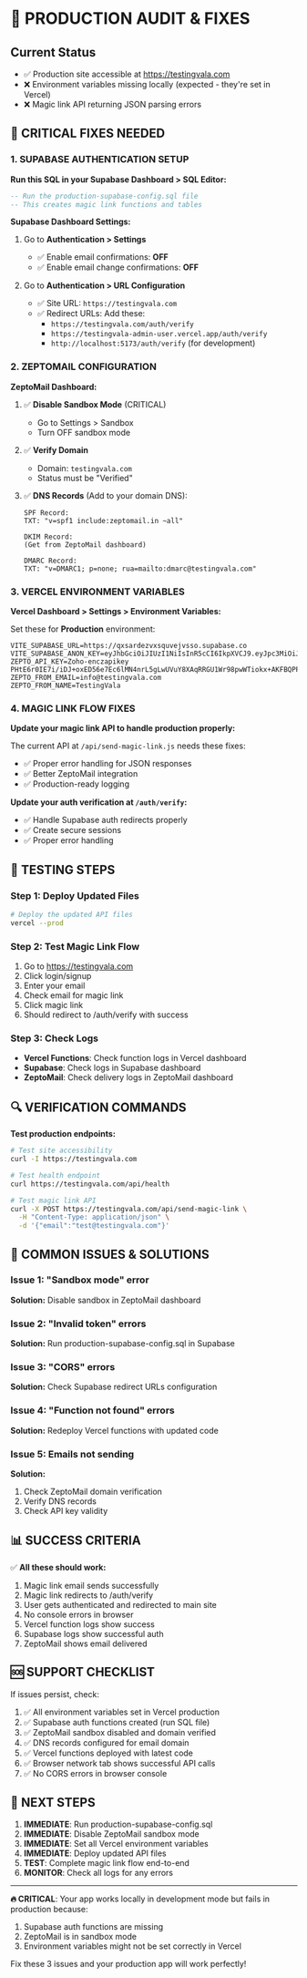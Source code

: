 # 🚀 PRODUCTION AUDIT & FIXES

## Current Status
- ✅ Production site accessible at https://testingvala.com
- ❌ Environment variables missing locally (expected - they're set in Vercel)
- ❌ Magic link API returning JSON parsing errors

## 🔧 CRITICAL FIXES NEEDED

### 1. SUPABASE AUTHENTICATION SETUP

**Run this SQL in your Supabase Dashboard > SQL Editor:**

```sql
-- Run the production-supabase-config.sql file
-- This creates magic link functions and tables
```

**Supabase Dashboard Settings:**
1. Go to **Authentication > Settings**
   - ✅ Enable email confirmations: **OFF**
   - ✅ Enable email change confirmations: **OFF**

2. Go to **Authentication > URL Configuration**
   - ✅ Site URL: `https://testingvala.com`
   - ✅ Redirect URLs: Add these:
     - `https://testingvala.com/auth/verify`
     - `https://testingvala-admin-user.vercel.app/auth/verify`
     - `http://localhost:5173/auth/verify` (for development)

### 2. ZEPTOMAIL CONFIGURATION

**ZeptoMail Dashboard:**
1. ✅ **Disable Sandbox Mode** (CRITICAL)
   - Go to Settings > Sandbox
   - Turn OFF sandbox mode

2. ✅ **Verify Domain**
   - Domain: `testingvala.com`
   - Status must be "Verified"

3. ✅ **DNS Records** (Add to your domain DNS):
   ```
   SPF Record:
   TXT: "v=spf1 include:zeptomail.in ~all"
   
   DKIM Record:
   (Get from ZeptoMail dashboard)
   
   DMARC Record:
   TXT: "v=DMARC1; p=none; rua=mailto:dmarc@testingvala.com"
   ```

### 3. VERCEL ENVIRONMENT VARIABLES

**Vercel Dashboard > Settings > Environment Variables:**

Set these for **Production** environment:

```env
VITE_SUPABASE_URL=https://qxsardezvxsquvejvsso.supabase.co
VITE_SUPABASE_ANON_KEY=eyJhbGciOiJIUzI1NiIsInR5cCI6IkpXVCJ9.eyJpc3MiOiJzdXBhYmFzZSIsInJlZiI6InF4c2FyZGV6dnhzcXV2ZWp2c3NvIiwicm9sZSI6ImFub24iLCJpYXQiOjE3NTU0NDc2OTMsImV4cCI6MjA3MTAyMzY5M30.ZQhcxebPR4kvAAwCIJr7WlugVwoZivTDN9ID3p_aC04
ZEPTO_API_KEY=Zoho-enczapikey PHtE6r0IE7i/iDJ+oxED56e7Ec6lMN4nrL5gLwUVuY8XAqRRGU1Wr98pwWTiokx+AKFBQPPNwNo6se+bsOmGLG68PWlPCWqyqK3sx/VYSPOZsbq6x00Yt1UbckzVUYLtd9Zu1STUvdbSNA==
ZEPTO_FROM_EMAIL=info@testingvala.com
ZEPTO_FROM_NAME=TestingVala
```

### 4. MAGIC LINK FLOW FIXES

**Update your magic link API to handle production properly:**

The current API at `/api/send-magic-link.js` needs these fixes:
- ✅ Proper error handling for JSON responses
- ✅ Better ZeptoMail integration
- ✅ Production-ready logging

**Update your auth verification at `/auth/verify`:**
- ✅ Handle Supabase auth redirects properly
- ✅ Create secure sessions
- ✅ Proper error handling

## 🧪 TESTING STEPS

### Step 1: Deploy Updated Files
```bash
# Deploy the updated API files
vercel --prod
```

### Step 2: Test Magic Link Flow
1. Go to https://testingvala.com
2. Click login/signup
3. Enter your email
4. Check email for magic link
5. Click magic link
6. Should redirect to /auth/verify with success

### Step 3: Check Logs
- **Vercel Functions**: Check function logs in Vercel dashboard
- **Supabase**: Check logs in Supabase dashboard
- **ZeptoMail**: Check delivery logs in ZeptoMail dashboard

## 🔍 VERIFICATION COMMANDS

**Test production endpoints:**
```bash
# Test site accessibility
curl -I https://testingvala.com

# Test health endpoint
curl https://testingvala.com/api/health

# Test magic link API
curl -X POST https://testingvala.com/api/send-magic-link \
  -H "Content-Type: application/json" \
  -d '{"email":"test@testingvala.com"}'
```

## 🚨 COMMON ISSUES & SOLUTIONS

### Issue 1: "Sandbox mode" error
**Solution:** Disable sandbox in ZeptoMail dashboard

### Issue 2: "Invalid token" errors
**Solution:** Run production-supabase-config.sql in Supabase

### Issue 3: "CORS" errors
**Solution:** Check Supabase redirect URLs configuration

### Issue 4: "Function not found" errors
**Solution:** Redeploy Vercel functions with updated code

### Issue 5: Emails not sending
**Solution:** 
1. Check ZeptoMail domain verification
2. Verify DNS records
3. Check API key validity

## 📊 SUCCESS CRITERIA

✅ **All these should work:**
1. Magic link email sends successfully
2. Magic link redirects to /auth/verify
3. User gets authenticated and redirected to main site
4. No console errors in browser
5. Vercel function logs show success
6. Supabase logs show successful auth
7. ZeptoMail shows email delivered

## 🆘 SUPPORT CHECKLIST

If issues persist, check:
1. ✅ All environment variables set in Vercel production
2. ✅ Supabase auth functions created (run SQL file)
3. ✅ ZeptoMail sandbox disabled and domain verified
4. ✅ DNS records configured for email domain
5. ✅ Vercel functions deployed with latest code
6. ✅ Browser network tab shows successful API calls
7. ✅ No CORS errors in browser console

## 🎯 NEXT STEPS

1. **IMMEDIATE**: Run production-supabase-config.sql
2. **IMMEDIATE**: Disable ZeptoMail sandbox mode
3. **IMMEDIATE**: Set all Vercel environment variables
4. **IMMEDIATE**: Deploy updated API files
5. **TEST**: Complete magic link flow end-to-end
6. **MONITOR**: Check all logs for any errors

---

**🔥 CRITICAL**: Your app works locally in development mode but fails in production because:
1. Supabase auth functions are missing
2. ZeptoMail is in sandbox mode
3. Environment variables might not be set correctly in Vercel

Fix these 3 issues and your production app will work perfectly!
